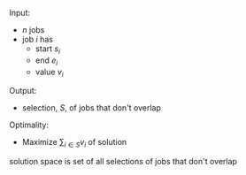 

Input: 
- $n$ jobs
- job $i$ has 
	- start $s_{i}$
	- end $e_{i}$
	- value $v_{i}$

Output:
- selection, $S$, of jobs that don't overlap

Optimality:
- Maximize $\sum_{i\in S} v_{i}$ of solution

solution space is set of all selections of jobs that don't overlap
